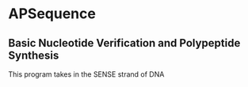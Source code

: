 # APSequence
## Basic Nucleotide Verification and Polypeptide Synthesis

This program takes in the SENSE strand of DNA
